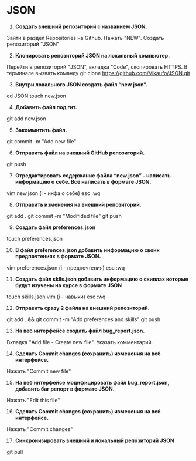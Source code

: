# JSON
1. **Cоздать внешний репозиторий c названием JSON.**

Зайти в раздел Repositories на Github. Нажать "NEW". Создать репозиторий "JSON"

2. **Клонировать репозиторий JSON на локальный компьютер.**

Перейти в репозиторий "JSON", вкладка "Code", скопировать HTTPS. В терминале вызвать команду git clone https://github.com/Vikaufo/JSON.git

 3. **Внутри локального JSON создать файл “new.json”.**

cd JSON 
touch new.json

 4. **Добавить файл под гит.**
 
git add new.json

 5. **Закоммитить файл.**
 
git commit -m "Add new file"

 6. **Отправить файл на внешний GitHub репозиторий.**
 
git push

 7. **Отредактировать содержание файла “new.json” - написать информацию о себе. Всё написать в формате JSON.**
 
vim new.json (i - инфа о себе) esc :wq

 8. **Отправить изменения на внешний репозиторий.**
 
git add .
git commit -m "Modifided file"
git push

 9. **Создать файл preferences.json**
 
touch preferences.json

 10. **В файл preferences.json добавить информацию о своих предпочтениях в формате JSON.**
 
vim preferences.json (i - предпочтения) esc :wq

 11. **Создать файл sklls.json добавить информацию о скиллах которые будут изучены на курсе в формате JSON**
 
touch skills.json
vim (i - навыки) esc :wq

 12. **Отправить сразу 2 файла на внешний репозиторий.**
 
git add . && git commit -m "Add preferences and skills" 
git push

 13. **На веб интерфейсе создать файл bug_report.json.**
 
Вкладка "Add file - Create new file". Указать комментарий.

 14. **Сделать Commit changes (сохранить) изменения на веб интерфейсе.**
 
Нажать "Commit new file"

 15. **На веб интерфейсе модифицировать файл bug_report.json, добавить баг репорт в формате JSON.**

Нажать "Edit this file"

 16. **Сделать Commit changes (сохранить) изменения на веб интерфейсе.**
 
Нажать "Commit changes"

 17. **Синхронизировать внешний и локальный репозиторий JSON**
 
git pull

